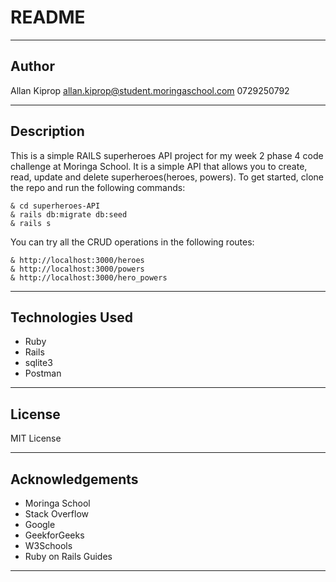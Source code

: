 # README

---

## Author
Allan Kiprop
allan.kiprop@student.moringaschool.com
0729250792

---
## Description
This is a simple RAILS superheroes API project for my week 2 phase 4 code challenge at Moringa School. It is a simple API that allows you to create, read, update and delete superheroes(heroes, powers). To get started, clone the repo and run the following commands:

```
& cd superheroes-API
& rails db:migrate db:seed
& rails s
```
You can try all the CRUD operations in the following routes:

```
& http://localhost:3000/heroes
& http://localhost:3000/powers
& http://localhost:3000/hero_powers
```
---

## Technologies Used
* Ruby
* Rails
* sqlite3
* Postman

---

## License
MIT License

---

## Acknowledgements
* Moringa School
* Stack Overflow
* Google
* GeekforGeeks
* W3Schools
* Ruby on Rails Guides

---
